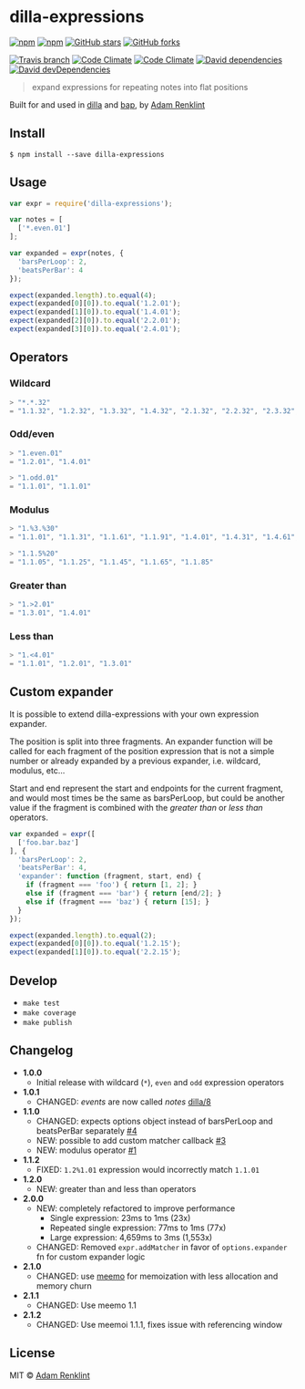 # dilla-expressions

[![npm](https://img.shields.io/npm/v/dilla-expressions.svg?style=flat-square)](https://www.npmjs.com/package/dilla-expressions) [![npm](https://img.shields.io/npm/dm/dilla-expressions.svg?style=flat-square)](https://www.npmjs.com/package/dilla-expressions) [![GitHub stars](https://img.shields.io/github/stars/adamrenklint/dilla-expressions.svg?style=flat-square)](https://github.com/adamrenklint/dilla-expressions/stargazers) [![GitHub forks](https://img.shields.io/github/forks/adamrenklint/dilla-expressions.svg?style=flat-square)](https://github.com/adamrenklint/dilla-expressions/network)

[![Travis branch](https://img.shields.io/travis/adamrenklint/dilla-expressions.svg?style=flat-square)](https://travis-ci.org/adamrenklint/dilla-expressions) [![Code Climate](https://img.shields.io/codeclimate/github/adamrenklint/dilla-expressions.svg?style=flat-square)](https://codeclimate.com/github/adamrenklint/dilla-expressions) [![Code Climate](https://img.shields.io/codeclimate/coverage/github/adamrenklint/dilla-expressions.svg?style=flat-square)](https://codeclimate.com/github/adamrenklint/dilla-expressions) [![David dependencies](https://img.shields.io/david/adamrenklint/dilla-expressions.svg?style=flat-square)](https://david-dm.org/adamrenklint/dilla-expressions) [![David devDependencies](https://img.shields.io/david/dev/adamrenklint/dilla-expressions.svg?style=flat-square)](https://david-dm.org/adamrenklint/dilla-expressions#info=devDependencies)

> expand expressions for repeating notes into flat positions

Built for and used in [dilla](https://github.com/adamrenklint/dilla) and [bap](http://bapjs.org), by [Adam Renklint](http://adamrenklint.com)

## Install

```
$ npm install --save dilla-expressions
```

## Usage

```javascript
var expr = require('dilla-expressions');

var notes = [
  ['*.even.01']
];

var expanded = expr(notes, {
  'barsPerLoop': 2,
  'beatsPerBar': 4
});

expect(expanded.length).to.equal(4);
expect(expanded[0][0]).to.equal('1.2.01');
expect(expanded[1][0]).to.equal('1.4.01');
expect(expanded[2][0]).to.equal('2.2.01');
expect(expanded[3][0]).to.equal('2.4.01');
```

## Operators

### Wildcard

```js
> "*.*.32"
= "1.1.32", "1.2.32", "1.3.32", "1.4.32", "2.1.32", "2.2.32", "2.3.32", "2.4.32"
```

### Odd/even

```js
> "1.even.01"
= "1.2.01", "1.4.01"

> "1.odd.01"
= "1.1.01", "1.1.01"
```

### Modulus

```js
> "1.%3.%30"
= "1.1.01", "1.1.31", "1.1.61", "1.1.91", "1.4.01", "1.4.31", "1.4.61", "1.4.91"

> "1.1.5%20"
= "1.1.05", "1.1.25", "1.1.45", "1.1.65", "1.1.85"
```

### Greater than

```js
> "1.>2.01"
= "1.3.01", "1.4.01"
```

### Less than

```js
> "1.<4.01"
= "1.1.01", "1.2.01", "1.3.01"
```

## Custom expander

It is possible to extend dilla-expressions with your own expression expander.

The position is split into three fragments. An expander function will be called for each fragment of the position expression that is not a simple number or already expanded by a previous expander, i.e. wildcard, modulus, etc...

Start and end represent the start and endpoints for the current fragment, and would most times be the same as barsPerLoop, but could be another value if the fragment is combined with the *greater than* or *less than* operators.

```js
var expanded = expr([
  ['foo.bar.baz']
], {
  'barsPerLoop': 2,
  'beatsPerBar': 4,
  'expander': function (fragment, start, end) {
    if (fragment === 'foo') { return [1, 2]; }
    else if (fragment === 'bar') { return [end/2]; }
    else if (fragment === 'baz') { return [15]; }
  }
});

expect(expanded.length).to.equal(2);
expect(expanded[0][0]).to.equal('1.2.15');
expect(expanded[1][0]).to.equal('2.2.15');
```

## Develop

- ```make test```
- ```make coverage```
- ```make publish```

## Changelog

- **1.0.0**
  - Initial release with wildcard (```*```), ```even``` and ```odd``` expression operators
- **1.0.1**
  - CHANGED: *events* are now called *notes* [dilla/8](https://github.com/adamrenklint/dilla/issues/8)
- **1.1.0**
  - CHANGED: expects options object instead of barsPerLoop and beatsPerBar separately [#4](https://github.com/adamrenklint/dilla-expressions/issues/4)
  - NEW: possible to add custom matcher callback [#3](https://github.com/adamrenklint/dilla-expressions/issues/3)
  - NEW: modulus operator [#1](https://github.com/adamrenklint/dilla-expressions/issues/1)
- **1.1.2**
  - FIXED: ```1.2%1.01``` expression would incorrectly match ```1.1.01```
- **1.2.0**
  - NEW: greater than and less than operators
- **2.0.0**
  - NEW: completely refactored to improve performance
    - Single expression: 23ms to 1ms (23x)
    - Repeated single expression: 77ms to 1ms (77x)
    - Large expression: 4,659ms to 3ms (1,553x)
  - CHANGED: Removed ```expr.addMatcher``` in favor of ```options.expander``` fn for custom expander logic
- **2.1.0**
  - CHANGED: use [meemo](http://github.com/adamrenklint/meemo) for memoization with less allocation and memory churn
- **2.1.1**
  - CHANGED: Use meemo 1.1
- **2.1.2**
  - CHANGED: Use meemoi 1.1.1, fixes issue with referencing window

## License

MIT © [Adam Renklint](http://adamrenklint.com)

